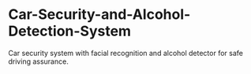 # Car-Security-and-Alcohol-Detection-System
Car security system with facial recognition and alcohol detector for safe driving assurance.
